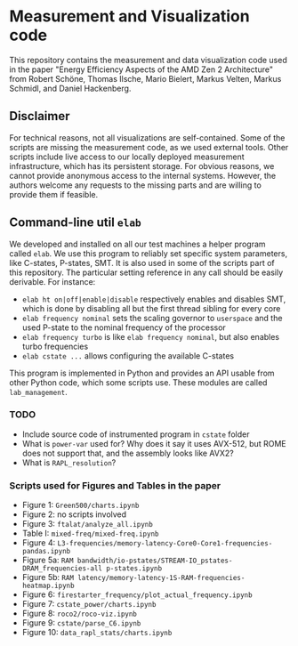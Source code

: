 Measurement and Visualization code
==================================

This repository contains the measurement and data visualization code used in the paper "Energy Efficiency Aspects of the AMD Zen 2 Architecture" from Robert Schöne, Thomas Ilsche, Mario Bielert, Markus Velten, Markus Schmidl, and Daniel Hackenberg.

## Disclaimer

For technical reasons, not all visualizations are self-contained. Some of the scripts are missing the measurement code, as we used external tools. Other scripts include live access to our locally deployed measurement infrastructure, which has its persistent storage. For obvious reasons, we cannot provide anonymous access to the internal systems. However, the authors welcome any requests to the missing parts and are willing to provide them if feasible.

## Command-line util `elab`

We developed and installed on all our test machines a helper program called `elab`. We use this program to reliably set specific system parameters, like C-states, P-states, SMT. It is also used in some of the scripts part of this repository. The particular setting reference in any call should be easily derivable. For instance:

- `elab ht on|off|enable|disable` respectively enables and disables SMT, which is done by disabling all but the first thread sibling for every core
- `elab frequency nominal` sets the scaling governor to `userspace` and the used P-state to the nominal frequency of the processor
- `elab frequency turbo` is like `elab frequency nominal`, but also enables turbo frequencies
- `elab cstate ...` allows configuring the available C-states

This program is implemented in Python and provides an API usable from other Python code, which some scripts use. These modules are called `lab_management`.

### TODO

- Include source code of instrumented program in `cstate` folder
- What is `power-var` used for? Why does it say it uses AVX-512, but ROME does not support that, and the assembly looks like AVX2?
- What is `RAPL_resolution`?

### Scripts used for Figures and Tables in the paper

- Figure 1: `Green500/charts.ipynb`
- Figure 2: no scripts involved
- Figure 3: `ftalat/analyze_all.ipynb`
- Table I: `mixed-freq/mixed-freq.ipynb`
- Figure 4: `L3-frequencies/memory-latency-Core0-Core1-frequencies-pandas.ipynb`
- Figure 5a: `RAM bandwidth/io-pstates/STREAM-IO_pstates-DRAM_frequencies-all p-states.ipynb` 
- Figure 5b: `RAM latency/memory-latency-1S-RAM-frequencies-heatmap.ipynb`
- Figure 6: `firestarter_frequency/plot_actual_frequency.ipynb`
- Figure 7: `cstate_power/charts.ipynb`
- Figure 8: `roco2/roco-viz.ipynb`
- Figure 9: `cstate/parse_C6.ipynb`
- Figure 10: `data_rapl_stats/charts.ipynb`
